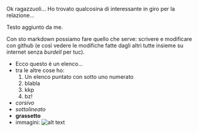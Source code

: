 Ok ragazzuoli... Ho trovato qualcosina di interessante in giro per la
relazione...

Testo aggiunto da me.

Con sto markdown possiamo fare quello che serve: scrivere e modificare con
github (e così vedere le modifiche fatte dagli altri tutte insieme su internet
senza *burdell* per tuc).

- Ecco questo è un elenco... 
- tra le altre cose ho: 
  1. Un elenco puntato con sotto uno numerato 
  2. blabla
  3. kkp
  4. bz!
- *corsivo*
- _sottolineato_
- **grassetto**
- immagini: ![alt text](https://raw.github.com/marco6/poli/master/Elettronica/Schemi/Lab3/circuito_1.png "circuito di bonato 1")
